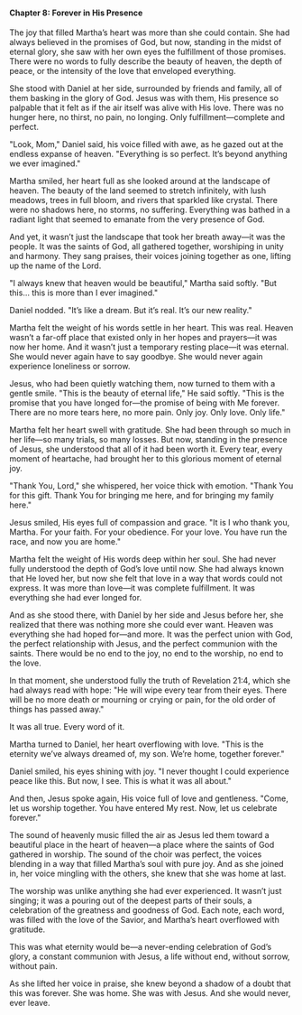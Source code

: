 
#### Chapter 8: Forever in His Presence

The joy that filled Martha’s heart was more than she could contain. She had always believed in the promises of God, but now, standing in the midst of eternal glory, she saw with her own eyes the fulfillment of those promises. There were no words to fully describe the beauty of heaven, the depth of peace, or the intensity of the love that enveloped everything.

She stood with Daniel at her side, surrounded by friends and family, all of them basking in the glory of God. Jesus was with them, His presence so palpable that it felt as if the air itself was alive with His love. There was no hunger here, no thirst, no pain, no longing. Only fulfillment—complete and perfect.

"Look, Mom," Daniel said, his voice filled with awe, as he gazed out at the endless expanse of heaven. "Everything is so perfect. It’s beyond anything we ever imagined."

Martha smiled, her heart full as she looked around at the landscape of heaven. The beauty of the land seemed to stretch infinitely, with lush meadows, trees in full bloom, and rivers that sparkled like crystal. There were no shadows here, no storms, no suffering. Everything was bathed in a radiant light that seemed to emanate from the very presence of God.

And yet, it wasn’t just the landscape that took her breath away—it was the people. It was the saints of God, all gathered together, worshiping in unity and harmony. They sang praises, their voices joining together as one, lifting up the name of the Lord.

"I always knew that heaven would be beautiful," Martha said softly. "But this… this is more than I ever imagined."

Daniel nodded. "It’s like a dream. But it’s real. It’s our new reality."

Martha felt the weight of his words settle in her heart. This was real. Heaven wasn’t a far-off place that existed only in her hopes and prayers—it was now her home. And it wasn’t just a temporary resting place—it was eternal. She would never again have to say goodbye. She would never again experience loneliness or sorrow.

Jesus, who had been quietly watching them, now turned to them with a gentle smile. "This is the beauty of eternal life," He said softly. "This is the promise that you have longed for—the promise of being with Me forever. There are no more tears here, no more pain. Only joy. Only love. Only life."

Martha felt her heart swell with gratitude. She had been through so much in her life—so many trials, so many losses. But now, standing in the presence of Jesus, she understood that all of it had been worth it. Every tear, every moment of heartache, had brought her to this glorious moment of eternal joy.

"Thank You, Lord," she whispered, her voice thick with emotion. "Thank You for this gift. Thank You for bringing me here, and for bringing my family here."

Jesus smiled, His eyes full of compassion and grace. "It is I who thank you, Martha. For your faith. For your obedience. For your love. You have run the race, and now you are home."

Martha felt the weight of His words deep within her soul. She had never fully understood the depth of God’s love until now. She had always known that He loved her, but now she felt that love in a way that words could not express. It was more than love—it was complete fulfillment. It was everything she had ever longed for.

And as she stood there, with Daniel by her side and Jesus before her, she realized that there was nothing more she could ever want. Heaven was everything she had hoped for—and more. It was the perfect union with God, the perfect relationship with Jesus, and the perfect communion with the saints. There would be no end to the joy, no end to the worship, no end to the love.

In that moment, she understood fully the truth of Revelation 21:4, which she had always read with hope: "He will wipe every tear from their eyes. There will be no more death or mourning or crying or pain, for the old order of things has passed away."

It was all true. Every word of it.

Martha turned to Daniel, her heart overflowing with love. "This is the eternity we’ve always dreamed of, my son. We’re home, together forever."

Daniel smiled, his eyes shining with joy. "I never thought I could experience peace like this. But now, I see. This is what it was all about."

And then, Jesus spoke again, His voice full of love and gentleness. "Come, let us worship together. You have entered My rest. Now, let us celebrate forever."

The sound of heavenly music filled the air as Jesus led them toward a beautiful place in the heart of heaven—a place where the saints of God gathered in worship. The sound of the choir was perfect, the voices blending in a way that filled Martha’s soul with pure joy. And as she joined in, her voice mingling with the others, she knew that she was home at last.

The worship was unlike anything she had ever experienced. It wasn’t just singing; it was a pouring out of the deepest parts of their souls, a celebration of the greatness and goodness of God. Each note, each word, was filled with the love of the Savior, and Martha’s heart overflowed with gratitude.

This was what eternity would be—a never-ending celebration of God’s glory, a constant communion with Jesus, a life without end, without sorrow, without pain.

As she lifted her voice in praise, she knew beyond a shadow of a doubt that this was forever. She was home. She was with Jesus. And she would never, ever leave.
